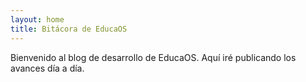 ```yaml
---
layout: home
title: Bitácora de EducaOS
---
```


Bienvenido al blog de desarrollo de EducaOS. Aquí iré publicando los avances día a día.
